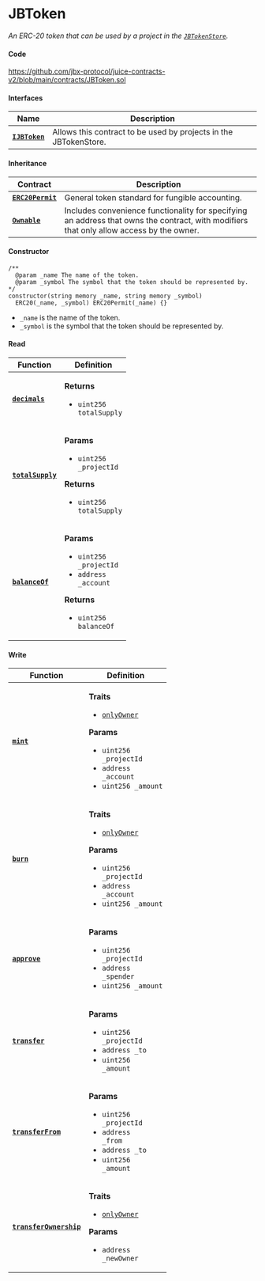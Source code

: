 # JBToken

_An ERC-20 token that can be used by a project in the [`JBTokenStore`](/protocol/api/contracts/jbtokenstore)._

#### Code

https://github.com/jbx-protocol/juice-contracts-v2/blob/main/contracts/JBToken.sol

#### Interfaces

| Name                                                     | Description                                                                                                                              |
| -------------------------------------------------------- | ---------------------------------------------------------------------------------------------------------------------------------------- |
| [**`IJBToken`**](/protocol/api/interfaces/ijbtoken.md) | Allows this contract to be used by projects in the JBTokenStore. |


#### Inheritance

| Contract                                                         | Description                                                                                                                                                                        |
| ---------------------------------------------------------------- | ---------------------------------------------------------------------------------------------------------------------------------------------------------------------------------- |
| [**`ERC20Permit`**](https://docs.openzeppelin.com/contracts/4.x/api/token/erc20#ERC20Permit) | General token standard for fungible accounting. |
| [**`Ownable`**](https://docs.openzeppelin.com/contracts/4.x/api/access#Ownable) | Includes convenience functionality for specifying an address that owns the contract, with modifiers that only allow access by the owner. |

#### Constructor

```
/** 
  @param _name The name of the token.
  @param _symbol The symbol that the token should be represented by.
*/
constructor(string memory _name, string memory _symbol)
  ERC20(_name, _symbol) ERC20Permit(_name) {}
```

* `_name` is the name of the token.
* `_symbol` is the symbol that the token should be represented by.


#### Read

| Function                                                            | Definition                                                                                                                                                                                                                                                                                                      |
| ------------------------------------------------------------------- | --------------------------------------------------------------------------------------------------------------------------------------------------------------------------------------------------------------------------------------------------------------------------------------------------------------- |
| [**`decimals`**](/protocol/api/contracts/jbtoken/read/decimals.md)                                 | <p><strong>Returns</strong></p><ul><li><code>uint256 totalSupply</code></li></ul> |
| [**`totalSupply`**](/protocol/api/contracts/jbtoken/read/totalsupply.md)                                 | <p><strong>Params</strong></p><ul><li><code>uint256 _projectId</code></li></ul><p><strong>Returns</strong></p><ul><li><code>uint256 totalSupply</code></li></ul> |
| [**`balanceOf`**](/protocol/api/contracts/jbtoken/read/balanceof.md)                                 | <p><strong>Params</strong></p><ul><li><code>uint256 _projectId</code></li><li><code>address _account</code></li></ul><p><strong>Returns</strong></p><ul><li><code>uint256 balanceOf</code></li></ul> |

#### Write

| Function                                                            | Definition                                                                                                                                                                                                                                                                                                      |
| ------------------------------------------------------------------- | --------------------------------------------------------------------------------------------------------------------------------------------------------------------------------------------------------------------------------------------------------------------------------------------------------------- |
| [**`mint`**](/protocol/api/contracts/jbtoken/write/mint.md)                                 | <p><strong>Traits</strong></p><ul><li><code>[onlyOwner](https://docs.openzeppelin.com/contracts/4.x/api/access#Ownable-onlyOwner--)</code></li></ul><p><strong>Params</strong></p><ul><li><code>uint256 _projectId</code></li><li><code>address _account</code></li><li><code>uint256 _amount</code></li></ul> |
| [**`burn`**](/protocol/api/contracts/jbtoken/write/burn.md)                                 | <p><strong>Traits</strong></p><ul><li><code>[onlyOwner](https://docs.openzeppelin.com/contracts/4.x/api/access#Ownable-onlyOwner--)</code></li></ul><p><strong>Params</strong></p><ul><li><code>uint256 _projectId</code></li><li><code>address _account</code></li><li><code>uint256 _amount</code></li></ul> |
| [**`approve`**](/protocol/api/contracts/jbtoken/write/approve.md)                                 | <p><strong>Params</strong></p><ul><li><code>uint256 _projectId</code></li><li><code>address _spender</code></li><li><code>uint256 _amount</code></li></ul> |
| [**`transfer`**](/protocol/api/contracts/jbtoken/write/transfer.md)                                 | <p><strong>Params</strong></p><ul><li><code>uint256 _projectId</code></li><li><code>address _to</code></li><li><code>uint256 _amount</code></li></ul> |
| [**`transferFrom`**](/protocol/api/contracts/jbtoken/write/transferfrom.md)                                 | <p><strong>Params</strong></p><ul><li><code>uint256 _projectId</code></li><li><code>address _from</code></li><li><code>address _to</code></li><li><code>uint256 _amount</code></li></ul> |
| [**`transferOwnership`**](/protocol/api/contracts/jbtoken/write/transferownership.md)                                 | <p><strong>Traits</strong></p><ul><li><code>[onlyOwner](https://docs.openzeppelin.com/contracts/4.x/api/access#Ownable-onlyOwner--)</code></li></ul><p><strong>Params</strong></p><ul><li><code>address _newOwner</code></li></ul> |
